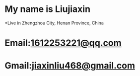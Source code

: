 # My name is Liujiaxin
  *Live in Zhengzhou City, Henan Province, China
# Email:1612253221@qq.com
# Gmail:jiaxinliu468@gmail.com
